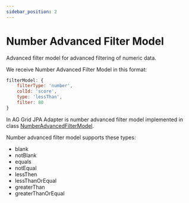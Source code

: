 ```yaml
---
sidebar_position: 2
---
```


# Number Advanced Filter Model
Advanced filter model for advanced filtering of numeric data.

We receive Number Advanced Filter Model in this format:
```javascript title="Example of received number advanced filter in filter model in request"
filterModel: {
    filterType: 'number',
    colId: 'score',
    type: 'lessThan',
    filter: 80
}
```

In AG Grid JPA Adapter is number advanced filter model implemented in class [NumberAdvancedFilterModel](https://github.com/smolcan/ag-grid-jpa-adapter/blob/main/src/main/java/com/aggrid/jpa/adapter/filter/advanced/column/NumberAdvancedFilterModel.java).


Number advanced filter model supports these types:
- blank
- notBlank
- equals
- notEqual
- lessThen
- lessThanOrEqual
- greaterThan
- greaterThanOrEqual
